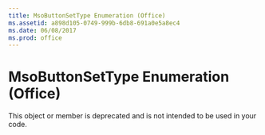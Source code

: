 ```yaml
---
title: MsoButtonSetType Enumeration (Office)
ms.assetid: a898d105-0749-999b-6db8-691a0e5a8ec4
ms.date: 06/08/2017
ms.prod: office
---
```



# MsoButtonSetType Enumeration (Office)

This object or member is deprecated and is not intended to be used in your code.


